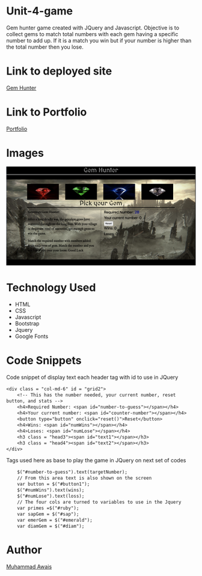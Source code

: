 # Unit-4-game

Gem hunter game created with JQuery and Javascript. Objective is to collect gems to match total numbers with each gem having a specific number to add up. If it is a match you win but if your number is higher than the total number then you lose. 

# Link to deployed site 
[Gem Hunter](https://mawais54013.github.io/unit-4-game/)

# Link to Portfolio

[Portfolio](https://mawais54013.github.io/Bootstrap-Portfolio/portfolio.html)

# Images 

![Game](assets/images/screen1.png)

# Technology Used 
- HTML
- CSS
- Javascript
- Bootstrap
- Jquery
- Google Fonts

# Code Snippets
Code snippet of display text each header tag with id to use in JQuery
```
<div class = "col-md-6" id = "grid2">
    <!-- This has the number needed, your current number, reset button, and stats -->
    <h4>Required Number: <span id="number-to-guess"></span></h4>
    <h4>Your current number: <span id="counter-number"></span></h4>
    <button type="button" onclick="reset()">Reset</button>
    <h4>Wins: <span id="numWins"></span></h4>
    <h4>Loses: <span id="numLose"></span></h4>
    <h3 class = "head3"><span id="text1"></span></h3>
    <h3 class = "head4"><span id="text2"></span></h3>
</div>
```
Tags used here as base to play the game in JQuery on next set of codes 
```
    $("#number-to-guess").text(targetNumber);
    // From this area text is also shown on the screen
    var button = $("#button1");
    $("#numWins").text(wins);
    $("#numLose").text(loss);
    // The four cols are turned to variables to use in the Jquery
    var primes =$("#ruby");
    var sapGem = $("#sap");
    var emerGem = $("#emerald");
    var diamGem = $("#diam");
```
# Author 
[Muhammad Awais](https://github.com/mawais54013/Bootstrap-Portfolio)
